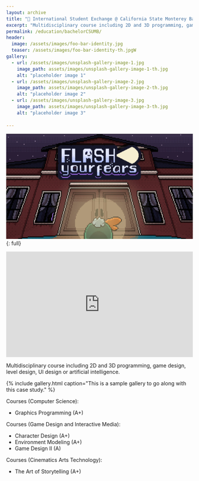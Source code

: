 ```yaml
---
layout: archive
title: "🗽 International Student Exchange @ California State Monterey Bay"
excerpt: "Multidisciplinary course including 2D and 3D programming, game design, level design, UI design or artificial intelligence."
permalink: /education/bachelorCSUMB/
header:
  image: /assets/images/foo-bar-identity.jpg
  teaser: /assets/images/foo-bar-identity-th.jpgW
gallery:
  - url: /assets/images/unsplash-gallery-image-1.jpg
    image_path: assets/images/unsplash-gallery-image-1-th.jpg
    alt: "placeholder image 1"
  - url: /assets/images/unsplash-gallery-image-2.jpg
    image_path: assets/images/unsplash-gallery-image-2-th.jpg
    alt: "placeholder image 2"
  - url: /assets/images/unsplash-gallery-image-3.jpg
    image_path: assets/images/unsplash-gallery-image-3-th.jpg
    alt: "placeholder image 3"

---
```


![full](/images/FlashYourFears.jpg){: full}

<!--
<iframe frameborder="0" src="https://itch.io/embed-upload/5465492?color=333333" allowfullscreen="" width="1920" height="1100"><a href="https://cmartinezgom.itch.io/flash-your-fears">Play Flash your Fears on itch.io</a></iframe>
-->

<div style="position: relative; padding-bottom: 56.25%; height: 0; overflow: hidden;">
  <iframe frameborder="0" src="https://itch.io/embed-upload/5465492?color=333333" style="position: absolute; top:0; left: 0; width: 100%; height: 100%;" allowfullscreen=""></iframe>
</div>


Multidisciplinary course including 2D and 3D programming, game design, level design, UI design or artificial intelligence.

{% include gallery.html caption="This is a sample gallery to go along with this case study." %}

Courses (Computer Science):
- Graphics Programming (A+)

Courses (Game Design and Interactive Media):
- Character Design (A+)
- Environment Modeling (A+)
- Game Design II (A)

Courses (Cinematics Arts Technology):
- The Art of Storytelling (A+)


